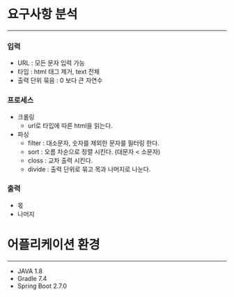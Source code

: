 # 요구사항 분석

--- 

### 입력
- URL : 모든 문자 입력 가능
- 타입 : html 태그 제거, text 전체 
- 출력 단위 묶음 : 0 보다 큰 자연수

### 프로세스
- 크롤링
    - url로 타입에 따른 html을 읽는다.
- 파싱
    - filter : 대소문자, 숫자를 제외한 문자를 필터링 한다.
    - sort : 오름 차순으로 정렬 시킨다. (대문자 < 소문자)
    - closs : 교차 출력 시킨다.
    - divide : 출력 단위로 묶고 목과 나머지로 나눈다.

### 출력
- 몫 
- 나머지

# 어플리케이션 환경

---
- JAVA 1.8
- Gradle 7.4
- Spring Boot 2.7.0 